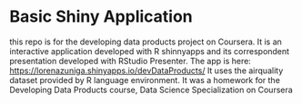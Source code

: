 # Basic Shiny Application

this repo is for the developing data products project on Coursera. It is an interactive application developed with  R shinnyapps and its correspondent presentation developed with RStudio Presenter. The app is here: https://lorenazuniga.shinyapps.io/devDataProducts/
It uses the airquality dataset provided by R language environment.
It was a homework for the Developing Data Products course, Data Science Specialization on Coursera

